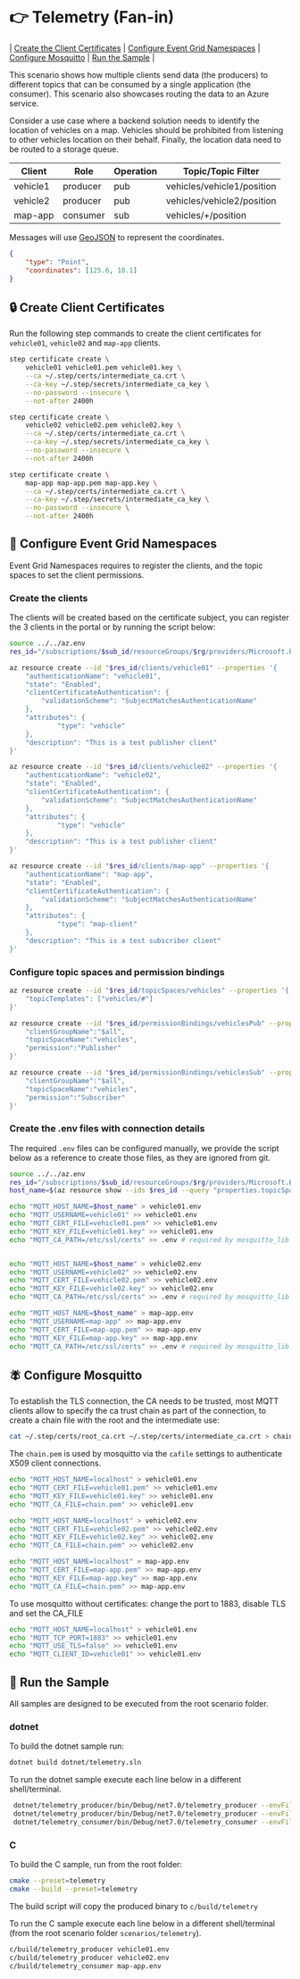 # :point_right: Telemetry (Fan-in)

| [Create the Client Certificates](#create-client-certificates) | [Configure Event Grid Namespaces](#configure-event-grid-namespaces) | [Configure Mosquitto](#configure-mosquitto) | [Run the Sample](#run-the-sample) |

This scenario shows how multiple clients send data (the producers) to different topics that can be consumed by a single application (the consumer).  This scenario also showcases routing the data to an Azure service. 

Consider a use case where a backend solution needs to identify the location of vehicles on a map. Vehicles should be prohibited from listening to other vehicles location on their behalf. Finally, the location data need to be routed to a storage queue.

|Client|Role|Operation|Topic/Topic Filter|
|------|----|---------|------------------|
|vehicle1|producer|pub|vehicles/vehicle1/position|
|vehicle2|producer|pub|vehicles/vehicle2/position|
|map-app|consumer|sub|vehicles/+/position|

Messages will use [GeoJSON](https://geojson.org) to represent the coordinates.

```json
{
    "type": "Point",
    "coordinates": [125.6, 10.1]
}
```


## :lock: Create Client Certificates

Run the following step commands to create the client certificates for `vehicle01`, `vehicle02` and `map-app` clients.

```bash
step certificate create \
    vehicle01 vehicle01.pem vehicle01.key \
    --ca ~/.step/certs/intermediate_ca.crt \
    --ca-key ~/.step/secrets/intermediate_ca_key \
    --no-password --insecure \
    --not-after 2400h

step certificate create \
    vehicle02 vehicle02.pem vehicle02.key \
    --ca ~/.step/certs/intermediate_ca.crt \
    --ca-key ~/.step/secrets/intermediate_ca_key \
    --no-password --insecure \
    --not-after 2400h

step certificate create \
    map-app map-app.pem map-app.key \
    --ca ~/.step/certs/intermediate_ca.crt \
    --ca-key ~/.step/secrets/intermediate_ca_key \
    --no-password --insecure \
    --not-after 2400h

```

## :triangular_ruler: Configure Event Grid Namespaces

Event Grid Namespaces requires to register the clients, and the topic spaces to set the client permissions. 

### Create the clients

The clients will be created based on the certificate subject, you can register the 3 clients in the portal or by running the script below:

```bash
source ../../az.env
res_id="/subscriptions/$sub_id/resourceGroups/$rg/providers/Microsoft.EventGrid/namespaces/$name"

az resource create --id "$res_id/clients/vehicle01" --properties '{
    "authenticationName": "vehicle01",
    "state": "Enabled",
    "clientCertificateAuthentication": {
        "validationScheme": "SubjectMatchesAuthenticationName"
    },
    "attributes": {
            "type": "vehicle"
    },
    "description": "This is a test publisher client"
}'

az resource create --id "$res_id/clients/vehicle02" --properties '{
    "authenticationName": "vehicle02",
    "state": "Enabled",
    "clientCertificateAuthentication": {
        "validationScheme": "SubjectMatchesAuthenticationName"
    },
    "attributes": {
            "type": "vehicle"
    },
    "description": "This is a test publisher client"
}'

az resource create --id "$res_id/clients/map-app" --properties '{
    "authenticationName": "map-app",
    "state": "Enabled",
    "clientCertificateAuthentication": {
        "validationScheme": "SubjectMatchesAuthenticationName"
    },
    "attributes": {
            "type": "map-client"
    },
    "description": "This is a test subscriber client"
}'

```

### Configure topic spaces and permission bindings

```bash
az resource create --id "$res_id/topicSpaces/vehicles" --properties '{
    "topicTemplates": ["vehicles/#"]
}'

az resource create --id "$res_id/permissionBindings/vehiclesPub" --properties '{
    "clientGroupName":"$all",
    "topicSpaceName":"vehicles",
    "permission":"Publisher"
}'

az resource create --id "$res_id/permissionBindings/vehiclesSub" --properties '{
    "clientGroupName":"$all",
    "topicSpaceName":"vehicles",
    "permission":"Subscriber"
}'
```

### Create the .env files with connection details

The required `.env` files can be configured manually, we provide the script below as a reference to create those files, as they are ignored from git.

```bash
source ../../az.env
res_id="/subscriptions/$sub_id/resourceGroups/$rg/providers/Microsoft.EventGrid/namespaces/$name"
host_name=$(az resource show --ids $res_id --query "properties.topicSpacesConfiguration.hostname" -o tsv)

echo "MQTT_HOST_NAME=$host_name" > vehicle01.env
echo "MQTT_USERNAME=vehicle01" >> vehicle01.env
echo "MQTT_CERT_FILE=vehicle01.pem" >> vehicle01.env
echo "MQTT_KEY_FILE=vehicle01.key" >> vehicle01.env
echo "MQTT_CA_PATH=/etc/ssl/certs" >> .env # required by mosquitto_lib to validate EG Tls cert 


echo "MQTT_HOST_NAME=$host_name" > vehicle02.env
echo "MQTT_USERNAME=vehicle02" >> vehicle02.env
echo "MQTT_CERT_FILE=vehicle02.pem" >> vehicle02.env
echo "MQTT_KEY_FILE=vehicle02.key" >> vehicle02.env
echo "MQTT_CA_PATH=/etc/ssl/certs" >> .env # required by mosquitto_lib to validate EG Tls cert 

echo "MQTT_HOST_NAME=$host_name" > map-app.env
echo "MQTT_USERNAME=map-app" >> map-app.env
echo "MQTT_CERT_FILE=map-app.pem" >> map-app.env
echo "MQTT_KEY_FILE=map-app.key" >> map-app.env
echo "MQTT_CA_PATH=/etc/ssl/certs" >> .env # required by mosquitto_lib to validate EG Tls cert 
```

## :fly: Configure Mosquitto 

To establish the TLS connection, the CA needs to be trusted, most MQTT clients allow to specify the ca trust chain as part of the connection, to create a chain file with the root and the intermediate use:

```bash
cat ~/.step/certs/root_ca.crt ~/.step/certs/intermediate_ca.crt > chain.pem
```
The `chain.pem` is used by mosquitto via the `cafile` settings to authenticate X509 client connections.

```bash
echo "MQTT_HOST_NAME=localhost" > vehicle01.env
echo "MQTT_CERT_FILE=vehicle01.pem" >> vehicle01.env
echo "MQTT_KEY_FILE=vehicle01.key" >> vehicle01.env
echo "MQTT_CA_FILE=chain.pem" >> vehicle01.env

echo "MQTT_HOST_NAME=localhost" > vehicle02.env
echo "MQTT_CERT_FILE=vehicle02.pem" >> vehicle02.env
echo "MQTT_KEY_FILE=vehicle02.key" >> vehicle02.env
echo "MQTT_CA_FILE=chain.pem" >> vehicle02.env

echo "MQTT_HOST_NAME=localhost" > map-app.env
echo "MQTT_CERT_FILE=map-app.pem" >> map-app.env
echo "MQTT_KEY_FILE=map-app.key" >> map-app.env
echo "MQTT_CA_FILE=chain.pem" >> map-app.env

```

To use mosquitto without certificates: change the port to 1883, disable TLS and set the CA_FILE

```bash
echo "MQTT_HOST_NAME=localhost" > vehicle01.env
echo "MQTT_TCP_PORT=1883" >> vehicle01.env
echo "MQTT_USE_TLS=false" >> vehicle01.env
echo "MQTT_CLIENT_ID=vehicle01" >> vehicle01.env
```

## :game_die: Run the Sample

All samples are designed to be executed from the root scenario folder.

### dotnet

To build the dotnet sample run:

```bash
dotnet build dotnet/telemetry.sln 
```

To run the dotnet sample execute each line below in a different shell/terminal.

```bash
 dotnet/telemetry_producer/bin/Debug/net7.0/telemetry_producer --envFile=vehicle01.env
 dotnet/telemetry_producer/bin/Debug/net7.0/telemetry_producer --envFile=vehicle02.env
 dotnet/telemetry_consumer/bin/Debug/net7.0/telemetry_consumer --envFile=map-app.env
```

### C

To build the C sample, run from the root folder:

```bash
cmake --preset=telemetry
cmake --build --preset=telemetry
```

The build script will copy the produced binary to `c/build/telemetry`

To run the C sample execute each line below in a different shell/terminal (from the root scenario folder `scenarios/telemetry`).

```bash
c/build/telemetry_producer vehicle01.env
c/build/telemetry_producer vehicle02.env
c/build/telemetry_consumer map-app.env
```
